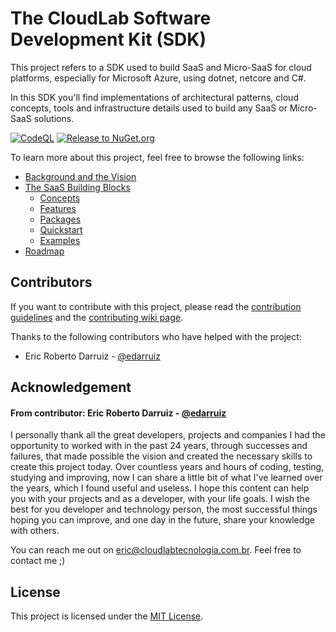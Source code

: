 # The CloudLab Software Development Kit (SDK)
This project refers to a SDK used to build SaaS and Micro-SaaS for cloud platforms, especially for Microsoft Azure, using dotnet, netcore and C#.

In this SDK you'll find implementations of architectural patterns, cloud concepts, tools and infrastructure details used to build any SaaS or Micro-SaaS solutions.

[![CodeQL](https://github.com/cloudlabtech/SDK/actions/workflows/codeql.yml/badge.svg?branch=main)](https://github.com/cloudlabtech/SDK/actions/workflows/codeql.yml)
[![Release to NuGet.org](https://github.com/cloudlabtech/SDK/actions/workflows/release.yml/badge.svg)](https://github.com/cloudlabtech/SDK/actions/workflows/release.yml)

To learn more about this project, feel free to browse the following links:

- [Background and the Vision][background_wiki]
- [The SaaS Building Blocks][saas_building_blocks_wiki]
  - [Concepts][concepts_wiki]
  - [Features][features_wiki]
  - [Packages][packages_wiki]
  - [Quickstart][quickstart_wiki]
  - [Examples][examples_wiki]
- [Roadmap][roadmap_wiki]

## Contributors
If you want to contribute with this project, please read the [contribution guidelines][contributing] and the [contributing wiki page][contributing_wiki].

Thanks to the following contributors who have helped with the project:
- Eric Roberto Darruiz - [@edarruiz][user_edarruiz]

## Acknowledgement
#### From contributor: Eric Roberto Darruiz - [@edarruiz][user_edarruiz]
I personally thank all the great developers, projects and companies I had the opportunity to worked with in the past 24 years, through successes and failures, that made possible the vision and created the necessary skills to create this project today. Over countless years and hours of coding, testing, studying and improving, now I can share a little bit of what I've learned over the years, which I found useful and useless. I hope this content can help you with your projects and as a developer, with your life goals. I wish the best for you developer and technology person, the most successful things hoping you can improve, and one day in the future, share your knowledge with others.

You can reach me out on eric@cloudlabtecnologia.com.br. Feel free to contact me ;)

## License
This project is licensed under the [MIT License][license].

[background_wiki]: https://github.com/cloudlabtech/SDK/wiki/Background-and-the-Vision
[saas_building_blocks_wiki]: https://github.com/cloudlabtech/SDK/wiki/The-Saas-Building-Blocks
[concepts_wiki]: https://github.com/cloudlabtech/SDK/wiki/Concepts
[features_wiki]: https://github.com/cloudlabtech/SDK/wiki/Features
[packages_wiki]: https://github.com/cloudlabtech/SDK/wiki/Packages
[quickstart_wiki]: https://github.com/cloudlabtech/SDK/wiki/Quickstart
[examples_wiki]: https://github.com/cloudlabtech/SDK/wiki/Examples
[roadmap_wiki]: https://github.com/cloudlabtech/SDK/wiki/Roadmap
[contributing]: https://github.com/cloudlabtech/SDK/blob/main/CONTRIBUTING.md
[contributing_wiki]: https://github.com/cloudlabtech/SDK/wiki/How-to-Contribute-to-Wiki
[user_edarruiz]: https://github.com/edarruiz
[license]: https://github.com/cloudlabtech/SDK/blob/main/LICENSE

<!-- https://github.com/cloudlabtech/SDK/wiki/ -->
